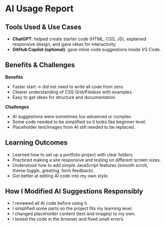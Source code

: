 # AI Usage Report

## Tools Used & Use Cases
- **ChatGPT**: helped create starter code (HTML, CSS, JS), explained responsive design, and gave ideas for interactivity.  
- **GitHub Copilot (optional)**: gave inline code suggestions inside VS Code.  

## Benefits & Challenges
**Benefits**
- Faster start → did not need to write all code from zero.  
- Clearer understanding of CSS Grid/Flexbox with examples.  
- Easy to get ideas for structure and documentation.  

**Challenges**
- AI suggestions were sometimes too advanced or complex.  
- Some code needed to be simplified so it looks like beginner level.  
- Placeholder text/images from AI still needed to be replaced.  

## Learning Outcomes
- Learned how to set up a portfolio project with clear folders.  
- Practiced making a site responsive and testing on different screen sizes.  
- Understood how to add simple JavaScript features (smooth scroll, theme toggle, greeting, form feedback).  
- Got better at editing AI code into my own style.  

## How I Modified AI Suggestions Responsibly
- I reviewed all AI code before using it.  
- I simplified some parts so the project fits my learning level.  
- I changed placeholder content (text and images) to my own.  
- I tested the code in the browser and fixed small errors.  

